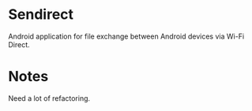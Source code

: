 # Sendirect

Android application for file exchange between Android devices via Wi-Fi Direct.

# Notes

Need a lot of refactoring.
